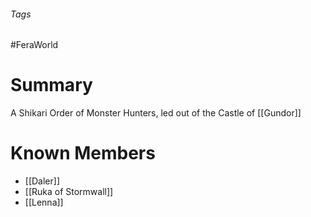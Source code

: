 ###### Tags

#FeraWorld

# Summary
A Shikari Order of Monster Hunters, led out of the Castle of [[Gundor]]

# Known Members
- [[Daler]]
- [[Ruka of Stormwall]]
- [[Lenna]]
